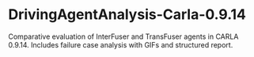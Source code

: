 # DrivingAgentAnalysis-Carla-0.9.14
Comparative evaluation of InterFuser and TransFuser agents in CARLA 0.9.14. Includes failure case analysis with GIFs and structured report.
